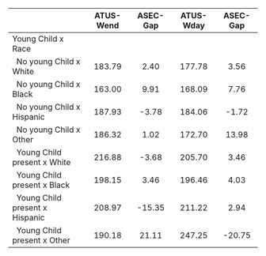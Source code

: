 
|                      |    ATUS-Wend |     ASEC-Gap |    ATUS-Wday |     ASEC-Gap |
| -------------------- | :----------: | :----------: | :----------: | :----------: |
| Young Child x Race   |              |              |              |              |
| &nbsp;&nbsp;No young Child x White |       183.79 |         2.40 |       177.78 |         3.56 |
| &nbsp;&nbsp;No young Child x Black |       163.00 |         9.91 |       168.09 |         7.76 |
| &nbsp;&nbsp;No young Child x Hispanic |       187.93 |        -3.78 |       184.06 |        -1.72 |
| &nbsp;&nbsp;No young Child x Other |       186.32 |         1.02 |       172.70 |        13.98 |
| &nbsp;&nbsp;Young Child present x White |       216.88 |        -3.68 |       205.70 |         3.46 |
| &nbsp;&nbsp;Young Child present x Black |       198.15 |         3.46 |       196.46 |         4.03 |
| &nbsp;&nbsp;Young Child present x Hispanic |       208.97 |       -15.35 |       211.22 |         2.94 |
| &nbsp;&nbsp;Young Child present x Other |       190.18 |        21.11 |       247.25 |       -20.75 |

